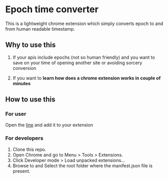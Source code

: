 # Epoch time converter
This is a lightweight chrome extension which simply converts epoch to and from human readable timestamp.

## Why to use this

1. If your apis include epochs (not so human friendly) and you want to save on your time of opening another site or avoiding sorcery conversion

2. If you want to **learn how does a chrome extension works in couple of minutes**

## How to use this

### For user

Open the [line](https://bit.ly/2RUKwAt)  and add it to your extension

### For developers

1. Clone this repo.
2. Open Chrome and go to Menu > Tools > Extensions.
3. Click Developer mode > Load unpacked extensions...
4. Browse to  and Select the root folder where the manifest.json file is present.
